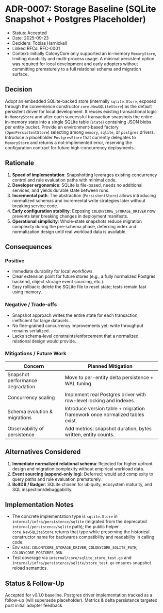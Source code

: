 # ADR-0007: Storage Baseline (SQLite Snapshot + Postgres Placeholder)

- Status: Accepted
- Date: 2025-09-23
- Deciders: Tobias Harnickell
- Linked RFCs: RFC-0001
- Context: Initially ColonyCore only supported an in-memory `MemoryStore`, limiting durability and multi-process usage. A minimal persistent option was required for local development and early adopters without committing prematurely to a full relational schema and migration surface.

## Decision
Adopt an embedded SQLite-backed store (internally `sqlite.Store`, exposed through the convenience constructor `core.NewSQLiteStore`) as the default persistent driver for local development. It reuses existing transactional logic in `MemoryStore` and after each successful transaction snapshots the entire in-memory state into a single SQLite table (`state`) containing JSON blobs per entity bucket. Provide an environment-based factory (`OpenPersistentStore`) selecting among `memory`, `sqlite`, or `postgres` drivers. Introduce a placeholder `PostgresStore` that currently delegates to `MemoryStore` and returns a not-implemented error, reserving the configuration contract for future high-concurrency deployments.

## Rationale
1. **Speed of implementation**: Snapshotting leverages existing concurrency control and rule evaluation paths with minimal code.
2. **Developer ergonomics**: SQLite is file-based, needs no additional services, and yields durable state between runs.
3. **Incremental path**: The abstraction (`PersistentStore`) allows introducing normalized schemas and incremental write strategies later without breaking service code.
4. **Early configuration stability**: Exposing `COLONYCORE_STORAGE_DRIVER` now prevents later breaking changes in deployment manifests.
5. **Operational simplicity**: Whole-state snapshots reduce migration complexity during the pre-schema phase, deferring index and normalization design until real workload data is available.

## Consequences
### Positive
- Immediate durability for local workflows.
- Clear extension point for future stores (e.g., a fully normalized Postgres backend, object storage event sourcing, etc.).
- Easy rollback: delete the SQLite file to reset state; tests remain fast using memory.

### Negative / Trade-offs
- Snapshot approach writes the entire state for each transaction; inefficient for large datasets.
- No fine-grained concurrency improvements yet; write throughput remains serialized.
- Lacks schema-level constraints/enforcement that a normalized relational design would provide.

### Mitigations / Future Work
| Concern | Planned Mitigation |
| ------- | ------------------ |
| Snapshot performance degradation | Move to per-entity delta persistence + WAL tuning. |
| Concurrency scaling | Implement real Postgres driver with row-level locking and indexes. |
| Schema evolution & migrations | Introduce version table + migration framework once normalized tables exist. |
| Observability of persistence | Add metrics: snapshot duration, bytes written, entity counts. |

## Alternatives Considered
1. **Immediate normalized relational schema**: Rejected for higher upfront design and migration complexity without empirical workload data.
2. **Event sourcing (append-only log)**: Deferred; would add complexity to query paths and rule evaluation prematurely.
3. **BoltDB / Badger**: SQLite chosen for ubiquity, ecosystem maturity, and SQL inspection/debuggability.

## Implementation Notes
- The concrete implementation type is `sqlite.Store` in `internal/infra/persistence/sqlite` (migrated from the deprecated `internal/persistence/sqlite` path); the public helper `core.NewSQLiteStore` returns that type while preserving the historical constructor name for backwards compatibility and readability in calling code.
- Env vars: `COLONYCORE_STORAGE_DRIVER`, `COLONYCORE_SQLITE_PATH`, `COLONYCORE_POSTGRES_DSN`.
- Test coverage via `internal/core/sqlite_store_test.go` and `internal/infra/persistence/sqlite/store_test.go` ensures snapshot reload semantics.

## Status & Follow-Up
Accepted for v0.1.0 baseline. Postgres driver implementation tracked as a follow-up (will supersede placeholder). Metrics & delta persistence targeted post initial adopter feedback.

